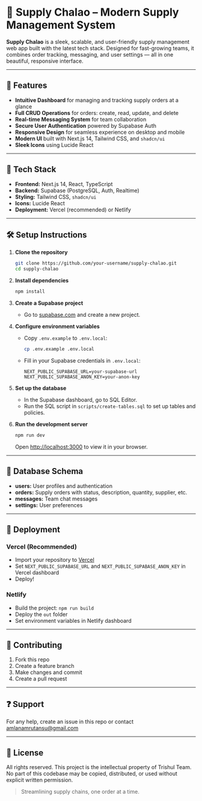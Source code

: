 # 🚚 Supply Chalao – Modern Supply Management System

**Supply Chalao** is a sleek, scalable, and user-friendly supply management web app built with the latest tech stack. Designed for fast-growing teams, it combines order tracking, messaging, and user settings — all in one beautiful, responsive interface.

---

## 🌟 Features

- **Intuitive Dashboard** for managing and tracking supply orders at a glance
- **Full CRUD Operations** for orders: create, read, update, and delete
- **Real-time Messaging System** for team collaboration
- **Secure User Authentication** powered by Supabase Auth
- **Responsive Design** for seamless experience on desktop and mobile
- **Modern UI** built with Next.js 14, Tailwind CSS, and `shadcn/ui`
- **Sleek Icons** using Lucide React

---

## 🚀 Tech Stack

- **Frontend:** Next.js 14, React, TypeScript
- **Backend:** Supabase (PostgreSQL, Auth, Realtime)
- **Styling:** Tailwind CSS, `shadcn/ui`
- **Icons:** Lucide React
- **Deployment:** Vercel (recommended) or Netlify

---

## 🛠️ Setup Instructions

1. **Clone the repository**

   ```bash
   git clone https://github.com/your-username/supply-chalao.git
   cd supply-chalao
   ```

2. **Install dependencies**

   ```bash
   npm install
   ```

3. **Create a Supabase project**

   - Go to [supabase.com](https://supabase.com) and create a new project.

4. **Configure environment variables**

   - Copy `.env.example` to `.env.local`:
     ```bash
     cp .env.example .env.local
     ```
   - Fill in your Supabase credentials in `.env.local`:
     ```
     NEXT_PUBLIC_SUPABASE_URL=your-supabase-url
     NEXT_PUBLIC_SUPABASE_ANON_KEY=your-anon-key
     ```

5. **Set up the database**

   - In the Supabase dashboard, go to SQL Editor.
   - Run the SQL script in `scripts/create-tables.sql` to set up tables and policies.

6. **Run the development server**

   ```bash
   npm run dev
   ```
   Open [http://localhost:3000](http://localhost:3000) to view it in your browser.

---

## 🧩 Database Schema

- **users:** User profiles and authentication
- **orders:** Supply orders with status, description, quantity, supplier, etc.
- **messages:** Team chat messages
- **settings:** User preferences

---

## 🚢 Deployment

### Vercel (Recommended)
- Import your repository to [Vercel](https://vercel.com/)
- Set `NEXT_PUBLIC_SUPABASE_URL` and `NEXT_PUBLIC_SUPABASE_ANON_KEY` in Vercel dashboard
- Deploy!

### Netlify
- Build the project: `npm run build`
- Deploy the `out` folder
- Set environment variables in Netlify dashboard

---

## 🤝 Contributing

1. Fork this repo
2. Create a feature branch
3. Make changes and commit
4. Create a pull request

---

## ❓ Support

For any help, create an issue in this repo or contact amlanamrutansu@gmail.com

---

## 📄 License

All rights reserved. This project is the intellectual property of Trishul Team.  
No part of this codebase may be copied, distributed, or used without explicit written permission.

> Streamlining supply chains, one order at a time.
